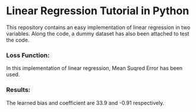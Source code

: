 # Linear Regression Tutorial in Python

This repository contains an easy implementation of linear regression in two variables. Along the code, a dummy dataset has also been attached to test the code.

### Loss Function:

In this implementation of linear regression, Mean Suqred Error has been used.

### Results:

The learned bias and coefficient are 33.9 and -0.91 respectively.